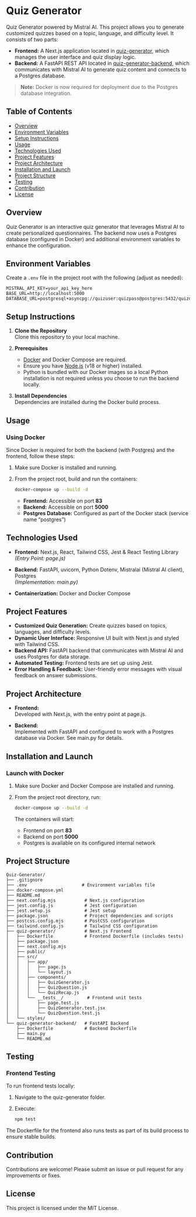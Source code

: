 # Quiz Generator

Quiz Generator powered by Mistral AI. This project allows you to generate customized quizzes based on a topic, language, and difficulty level. It consists of two parts:

- **Frontend:** A Next.js application located in [quiz-generator](quiz-generator/), which manages the user interface and quiz display logic.
- **Backend:** A FastAPI REST API located in [quiz-generator-backend](quiz-generator-backend/), which communicates with Mistral AI to generate quiz content and connects to a Postgres database.

> **Note:** Docker is now required for deployment due to the Postgres database integration.

## Table of Contents

- [Overview](#overview)
- [Environment Variables](#environment-variables)
- [Setup Instructions](#setup-instructions)
- [Usage](#usage)
- [Technologies Used](#technologies-used)
- [Project Features](#project-features)
- [Project Architecture](#project-architecture)
- [Installation and Launch](#installation-and-launch)
- [Project Structure](#project-structure)
- [Testing](#testing)
- [Contribution](#contribution)
- [License](#license)

## Overview

Quiz Generator is an interactive quiz generator that leverages Mistral AI to create personalized questionnaires. The backend now uses a Postgres database (configured in Docker) and additional environment variables to enhance the configuration.

## Environment Variables

Create a `.env` file in the project root with the following (adjust as needed):

```env
MISTRAL_API_KEY=your_api_key_here
BASE_URL=http://localhost:5000
DATABASE_URL=postgresql+asyncpg://quizuser:quizpass@postgres:5432/quizdb
```

## Setup Instructions

1. **Clone the Repository**  
   Clone this repository to your local machine.

2. **Prerequisites**  
   - [Docker](https://www.docker.com/get-started) and Docker Compose are required.
   - Ensure you have [Node.js](https://nodejs.org) (v18 or higher) installed.
   - Python is bundled with our Docker images so a local Python installation is not required unless you choose to run the backend locally.

3. **Install Dependencies**  
   Dependencies are installed during the Docker build process.

## Usage

### Using Docker

Since Docker is required for both the backend (with Postgres) and the frontend, follow these steps:

1. Make sure Docker is installed and running.
2. From the project root, build and run the containers:

   ```bash
   docker-compose up --build -d
   ```

   - **Frontend:** Accessible on port **83**
   - **Backend:** Accessible on port **5000**
   - **Postgres Database:** Configured as part of the Docker stack (service name “postgres”)

## Technologies Used

- **Frontend:** Next.js, React, Tailwind CSS, Jest & React Testing Library  
  *(Entry Point: page.js)*

- **Backend:** FastAPI, uvicorn, Python Dotenv, Mistralai (Mistral AI client), Postgres  
  *(Implementation: main.py)*

- **Containerization:** Docker and Docker Compose

## Project Features

- **Customized Quiz Generation:** Create quizzes based on topics, languages, and difficulty levels.
- **Dynamic User Interface:** Responsive UI built with Next.js and styled with Tailwind CSS.
- **Backend API:** FastAPI backend that communicates with Mistral AI and uses Postgres for data storage.
- **Automated Testing:** Frontend tests are set up using Jest.
- **Error Handling & Feedback:** User-friendly error messages with visual feedback on answer submissions.

## Project Architecture

- **Frontend:**  
  Developed with Next.js, with the entry point at page.js.

- **Backend:**  
  Implemented with FastAPI and configured to work with a Postgres database via Docker. See main.py for details.

## Installation and Launch

### Launch with Docker

1. Make sure Docker and Docker Compose are installed and running.
2. From the project root directory, run:

   ```bash
   docker-compose up --build -d
   ```

   The containers will start:
   
   - Frontend on port **83**
   - Backend on port **5000**
   - Postgres is available on its configured internal network

## Project Structure

```
Quiz-Generator/
├── .gitignore
├── .env                     # Environment variables file
├── docker-compose.yml
├── README.md
├── next.config.mjs           # Next.js configuration
├── jest.config.js            # Jest configuration
├── jest.setup.js             # Jest setup
├── package.json              # Project dependencies and scripts
├── postcss.config.mjs        # PostCSS configuration
├── tailwind.config.js        # Tailwind CSS configuration
├── quiz-generator/           # Next.js Frontend
│   ├── Dockerfile            # Frontend Dockerfile (includes tests)
│   ├── package.json
│   ├── next.config.mjs
│   ├── public/
│   ├── src/
│   │   ├── app/
│   │   │   ├── page.js
│   │   │   └── layout.js
│   │   ├── components/
│   │   │   ├── QuizGenerator.js
│   │   │   ├── QuizQuestion.js
│   │   │   └── QuizRecap.js
│   │   └── __tests__/         # Frontend unit tests
│   │       ├── page.test.js
│   │       ├── QuizGenerator.test.jsx
│   │       └── QuizQuestion.test.js
│   └── styles/               
└── quiz-generator-backend/   # FastAPI Backend
    ├── Dockerfile            # Backend Dockerfile
    ├── main.py
    └── README.md
```

## Testing

### Frontend Testing

To run frontend tests locally:

1. Navigate to the quiz-generator folder.
2. Execute:

   ```bash
   npm test
   ```

The Dockerfile for the frontend also runs tests as part of its build process to ensure stable builds.

## Contribution

Contributions are welcome! Please submit an issue or pull request for any improvements or fixes.

## License

This project is licensed under the MIT License.
```